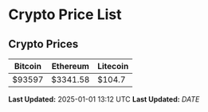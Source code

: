 # Crypto Price List

## Crypto Prices
| Bitcoin | Ethereum | Litecoin |
| ------- | -------- | -------- |
| $93597 | $3341.58 | $104.7 |
**Last Updated:** 2025-01-01 13:12 UTC
**Last Updated:** $DATE$
